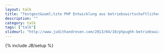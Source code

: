 ```yaml
---
layout: talk
title: "Testgest&uuml;tzte PHP Entwicklung aus betriebswirtschaftlicher Sicht"
description: ""
category: talk
tags: ["talk"]
slideurl: "http://www.judithandresen.com/2013/04/10/phpughh-betriebswirtschaft-testgest%C3%BCtzte-php-entwicklung/"
---
```

{% include JB/setup %}
